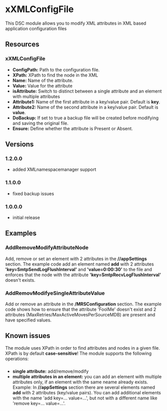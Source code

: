 # xXMLConfigFile
This DSC module allows you to modify XML attributes in XML based application configuration files
## Resources
### xXMLConfigFile

* **ConfigPath:** Path to the configuration file.
* **XPath:** XPath to find the node in the XML
* **Name:** Name of the attribute.
* **Value:** Value for the attribute
* **isAttribute:** Switch to distinct between a single attribute and an element with multiple attributes
* **Attribute1:** Name of the first attribute in a key/value pair. Default is **key**.
* **Attribute2:** Name of the second attribute in a key/value pair. Default is **value**.
* **DoBackup:** If set to true a backup file will be created before modifying and saving the original file.
* **Ensure:** Define whether the attribute is Present or Absent.

## Versions
### 1.2.0.0
* added XMLnamespacemanager support
### 1.1.0.0
* fixed backup issues
### 1.0.0.0
* initial release

## Examples
### AddRemoveModifyAttributeNode
Add, remove or set an element with 2 attributes in the **//appSettings** section. The example code add an element named **add** with 2 attributes **'key=SmtpSendLogFlushInterval'** and **'value=0:00:30'** to the file and enforces that the node with the attribute **'key=SmtpRecvLogFlushInterval'** doesn't exists.
### AddRemovModifyeSingleAttributeValue
Add or remove an attribute in the **/MRSConfiguration** section. The example code shows how to ensure that the attribute 'FoolMe' doesn't exist and 2 attributes (MaxRetries/MaxActiveMovesPerSourceMDB) are present and have specified values.

## Known issues
The module uses XPath in order to find attributes and nodes in a given file. XPath is by default **case-sensitive**!
The module supports the following operations:
### 
* **single attribute:** add/remove/modify
* **multiple attributes in an element:** you can add an element with multiple attributes only, if an element with the same neame already exists. Example: In **//appSettings** section there are several elements named **add** with 2 attributes (key/value pairs). You can add additional elements with the name 'add key=... value=...', but not with a different name like 'remove key=... value=...'.
